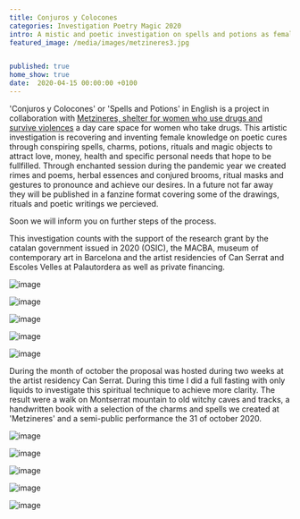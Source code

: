 ```yaml
---
title: Conjuros y Colocones
categories: Investigation Poetry Magic 2020
intro: A mistic and poetic investigation on spells and potions as female cures by women who use drugs, the Metzineres.
featured_image: /media/images/metzineres3.jpg


published: true
home_show: true
date:  2020-04-15 00:00:00 +0100
---
```

'Conjuros y Colocones' or 'Spells and Potions' in English is a project in collaboration with [Metzineres, shelter for women who use drugs and survive violences](http://metzineres.net/) a day care space for women who take drugs.
This artistic investigation is recovering and inventing female knowledge on poetic cures through conspiring spells, charms, potions, rituals and magic objects to attract love, money, health and specific personal needs that hope to be fullfilled. Through enchanted session during the pandemic year we created rimes and poems, herbal essences and conjured brooms, ritual masks and gestures to pronounce and achieve our desires. In a future not far away they will be published in a fanzine format covering some of the drawings, rituals and poetic writings we percieved.

Soon we will inform you on further steps of the process.

This investigation counts with the support of the research grant by the catalan government issued in 2020 (OSIC), the MACBA, museum of contemporary art in Barcelona and the artist residencies of Can Serrat and Escoles Velles at Palautordera as well as private financing.


![image](/media/images/metzineres4.jpg)

![image](/media/images/metzineres2.jpg)

![image](/media/images/metzineres1.jpg)

![image](/media/images/metzineres5.jpg)

![image](/media/images/metzineres6.jpg)

During the month of october the proposal was hosted during two weeks at the artist residency Can Serrat. During this time I did a full fasting with only liquids to investigate this spiritual technique to achieve more clarity. The result were a walk on Montserrat mountain to old witchy caves and tracks, a handwritten book with a selection of the charms and spells we created at 'Metzineres' and a semi-public performance the 31 of october 2020.

![image](/media/images/metzineres7.jpg)

![image](/media/images/metzineres8.jpg)

![image](/media/images/metzineres9.jpg)

![image](/media/images/metzineres10.jpg)

![image](/media/images/metzineres11.jpg)